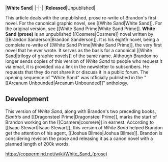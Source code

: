|**White Sand**|
|-|-|
|**Released**|Unpublished|

This article deals with the unpublished, prose re-write of Brandon's first novel. For the canonical graphic novel, see [[White Sand\|White Sand]]. For the original version, see [[White Sand Prime\|White Sand Prime]].
**White Sand (prose)** is an unpublished [[Cosmere\|Cosmere]] novel written by [[Brandon Sanderson\|Brandon Sanderson]]. It is his eighth novel, being a complete re-write of [[White Sand Prime\|White Sand Prime]], the very first novel that he ever wrote. It serves as the basis for a canonical [[White Sand\|trilogy of graphic novels]] of the same name.
Although Brandon no longer sends copies of this version of *White Sand* to people who request it via email, it is provided via a link in the newsletter to subscribers. He requests that they do not share it or discuss it in a public forum.
The opening sequence of "White Sand" was officially published in the "[[Arcanum Unbounded\|Arcanum Unbounded]]" anthology.

## Development
This version of *White Sand*, along with Brandon's two preceding books, *Elantris* and [[Dragonsteel Prime\|Dragonsteel Prime]], marks the start of Brandon working on the [[Cosmere\|cosmere]] in earnest.
According to [[Isaac Stewart\|Isaac Stewart]], this version of *White Sand* helped Brandon get the attention of his agent, [[Joshua Bilmes\|Joshua Bilmes]]. Brandon is considering revision the prose and releasing it as a canon novel with a planned length of 200k words.



https://coppermind.net/wiki/White_Sand_(prose)